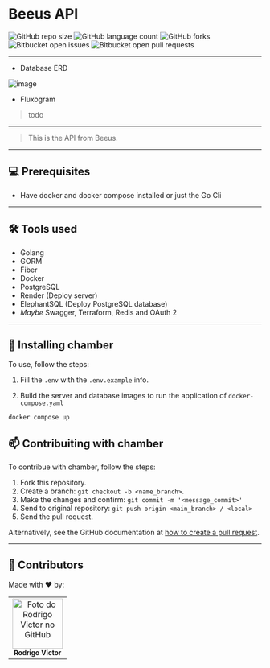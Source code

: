 # Beeus API

<!--- https://shields.io --->

![GitHub repo size](https://img.shields.io/github/repo-size/rodrigorvsn/chamber?style=for-the-badge)
![GitHub language count](https://img.shields.io/github/languages/count/rodrigorvsn/chamber?style=for-the-badge)
![GitHub forks](https://img.shields.io/github/forks/rodrigorvsn/chamber?style=for-the-badge)
![Bitbucket open issues](https://img.shields.io/bitbucket/issues/rodrigorvsn/chamber?style=for-the-badge)
![Bitbucket open pull requests](https://img.shields.io/bitbucket/pr-raw/rodrigorvsn/chamber?style=for-the-badge)

___
<!--- #################### mudar badges #################### --->

- Database ERD

![image](https://user-images.githubusercontent.com/75763403/227735098-709815a6-3b96-4f07-bee6-8a555de5b349.png)

- Fluxogram
> todo

<!--- #################### mudar imagem exemplo #################### --->
___

> This is the API from Beeus.

___
## 💻 Prerequisites

- Have docker and docker compose installed or just the Go Cli

<!--- #################### mudar pré-requisitos  ####################--->
___
## 🛠 Tools used

- Golang
- GORM
- Fiber
- Docker
- PostgreSQL
- Render (Deploy server)
- ElephantSQL (Deploy PostgreSQL database)
- _Maybe_ Swagger, Terraform, Redis and OAuth 2

<!--- #################### mudar ferramentas #################### --->
___
## 🚀 Installing chamber

To use, follow the steps:

1. Fill the `.env` with the `.env.example` info.

2. Build the server and database images to run the application of `docker-compose.yaml`

```bash
docker compose up
```

## 📫 Contribuiting with chamber

To contribue with chamber, follow the steps:

1. Fork this repository.
2. Create a branch: `git checkout -b <name_branch>`.
3. Make the changes and confirm: `git commit -m '<message_commit>'`
4. Send to original repository: `git push origin <main_branch> / <local>`
5. Send the pull request.

Alternatively, see the GitHub documentation at [how to create a pull request](https://help.github.com/en/github/collaborating-with-issues-and-pull-requests/creating-a-pull-request).
___
## 🤝 Contributors

Made with ❤️ by:

<table>
  <tr>
    <td align="center">
      <a href="#">
        <img src="https://github.com/rodrigorvsn.png" width="100px;" alt="Foto do Rodrigo Victor no GitHub"/><br>
        <sub>
          <b>Rodrigo Victor</b>
        </sub>
      </a>
    </td>
  </tr>
</table>
